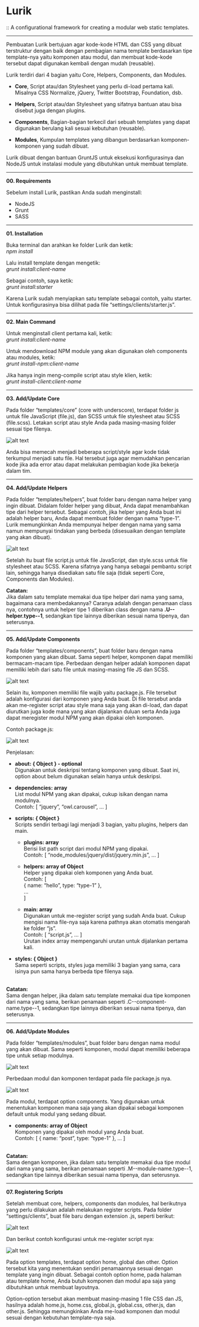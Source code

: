 # Lurik
:: A configurational framework for creating a modular web static templates.

-----

Pembuatan Lurik bertujuan agar kode-kode HTML dan CSS yang dibuat terstruktur dengan baik dengan pembagian nama template berdasarkan tipe template-nya yaitu komponen atau modul, dan membuat kode-kode tersebut dapat digunakan kembali dengan mudah (reusable).

Lurik terdiri dari 4 bagian yaitu Core, Helpers, Components, dan Modules.

- **Core**, Script atau/dan Stylesheet yang perlu di-load pertama kali. Misalnya CSS Normalize, jQuery, Twitter Bootstrap, Foundation, dsb.

- **Helpers**, Script atau/dan Stylesheet yang sifatnya bantuan atau bisa disebut juga dengan plugins.

- **Components**, Bagian-bagian terkecil dari sebuah templates yang dapat digunakan berulang kali sesuai kebutuhan (reusable).

- **Modules**, Kumpulan templates yang dibangun berdasarkan komponen-komponen yang sudah dibuat.

Lurik dibuat dengan bantuan GruntJS untuk eksekusi konfigurasinya dan NodeJS untuk instalasi module yang dibutuhkan untuk membuat template.

-----

**00. Requirements**

Sebelum install Lurik, pastikan Anda sudah menginstall:
- NodeJS
- Grunt
- SASS

-----

**01. Installation**

Buka terminal dan arahkan ke folder Lurik dan ketik:\
*npm install*

Lalu install template dengan mengetik:\
*grunt install:client-name*

Sebagai contoh, saya ketik:\
*grunt install:starter*

Karena Lurik sudah menyiapkan satu template sebagai contoh, yaitu starter. Untuk konfigurasinya bisa dilihat pada file “settings/clients/starter.js”.

-----

**02. Main Command**

Untuk menginstall client pertama kali, ketik:\
*grunt install:client-name*

Untuk mendownload NPM module yang akan digunakan oleh components atau modules, ketik:\
*grunt install-npm:client-name*

Jika hanya ingin meng-compile script atau style klien, ketik:\
*grunt install-client:client-name*

------

**03. Add/Update Core**

Pada folder “templates/core” (core with underscore), terdapat folder js untuk file JavaScript (file.js), dan SCSS untuk file stylesheet atau SCSS (file.scss). Letakan script atau style Anda pada masing-masing folder sesuai tipe filenya.

![alt text](https://github.com/fachririyanto/lurik/blob/master/docs/images/example-core.png)

Anda bisa memecah menjadi beberapa script/style agar kode tidak terkumpul menjadi satu file. Hal tersebut juga agar memudahkan pencarian kode jika ada error atau dapat melakukan pembagian kode jika bekerja dalam tim.

-----

**04. Add/Update Helpers**

Pada folder “templates/helpers”, buat folder baru dengan nama helper yang ingin dibuat. Didalam folder helper yang dibuat, Anda dapat menambahkan tipe dari helper tersebut. Sebagai contoh, jika helper yang Anda buat ini adalah helper baru, Anda dapat membuat folder dengan nama “type-1”. Lurik memungkinkan Anda mempunyai helper dengan nama yang sama namun mempunyai tindakan yang berbeda (disesuaikan dengan template yang akan dibuat).

![alt text](https://github.com/fachririyanto/lurik/blob/master/docs/images/example-helpers.png)

Setelah itu buat file script.js untuk file JavaScript, dan style.scss untuk file stylesheet atau SCSS. Karena sifatnya yang hanya sebagai pembantu script lain, sehingga hanya disediakan satu file saja (tidak seperti Core, Components dan Modules).

**Catatan:**\
Jika dalam satu template memakai dua tipe helper dari nama yang sama, bagaimana cara membedakannya? Caranya adalah dengan penamaan class nya, contohnya untuk helper tipe 1 diberikan class dengan nama **.U--helper.type--1**, sedangkan tipe lainnya diberikan sesuai nama tipenya, dan seterusnya.

-----

**05. Add/Update Components**

Pada folder “templates/components”, buat folder baru dengan nama komponen yang akan dibuat. Sama seperti helper, komponen dapat memiliki bermacam-macam tipe. Perbedaan dengan helper adalah komponen dapat memiliki lebih dari satu file untuk masing-masing file JS dan SCSS.

![alt text](https://github.com/fachririyanto/lurik/blob/master/docs/images/example-components.png)

Selain itu, komponen memiliki file wajib yaitu package.js. File tersebut adalah konfigurasi dari komponen yang Anda buat. Di file tersebut anda akan me-register script atau style mana saja yang akan di-load, dan dapat diurutkan juga kode mana yang akan dijalankan duluan serta Anda juga dapat meregister modul NPM yang akan dipakai oleh komponen.

Contoh package.js:

![alt text](https://github.com/fachririyanto/lurik/blob/master/docs/images/example-components-package.png)

Penjelasan:

- **about: { Object } - optional**\
Digunakan untuk deskripsi tentang komponen yang dibuat. Saat ini, option about belum digunakan selain hanya untuk deskripsi.

- **dependencies: array**\
List modul NPM yang akan dipakai, cukup isikan dengan nama modulnya.\
Contoh: [ “jquery”, “owl.carousel”, … ]

- **scripts: { Object }**\
Scripts sendiri terbagi lagi menjadi 3 bagian, yaitu plugins, helpers dan main.

  - **plugins: array**\
Berisi list path script dari modul NPM yang dipakai.\
Contoh: [ “node_modules/jquery/dist/jquery.min.js”, … ]

  - **helpers: array of Object**\
Helper yang dipakai oleh komponen yang Anda buat.\
Contoh: [\
{ name: “hello”, type: “type-1” },\
...\
]

  - **main: array**\
Digunakan untuk me-register script yang sudah Anda buat. Cukup mengisi nama file-nya saja karena pathnya akan otomatis mengarah ke folder “js”.\
Contoh: [ “script.js”, … ]\
Urutan index array mempengaruhi urutan untuk dijalankan pertama kali.

- **styles: { Object }**\
Sama seperti scripts, styles juga memiliki 3 bagian yang sama, cara isinya pun sama hanya berbeda tipe filenya saja.

\
**Catatan:**\
Sama dengan helper, jika dalam satu template memakai dua tipe komponen dari nama yang sama, berikan penamaan seperti .C--component-name.type--1, sedangkan tipe lainnya diberikan sesuai nama tipenya, dan seterusnya.

-----

**06. Add/Update Modules**

Pada folder “templates/modules”, buat folder baru dengan nama modul yang akan dibuat. Sama seperti komponen, modul dapat memiliki beberapa tipe untuk setiap modulnya.

![alt text](https://github.com/fachririyanto/lurik/blob/master/docs/images/example-modules.png)

Perbedaan modul dan komponen terdapat pada file package.js nya.

![alt text](https://github.com/fachririyanto/lurik/blob/master/docs/images/example-modules-package.png)

Pada modul, terdapat option components. Yang digunakan untuk menentukan komponen mana saja yang akan dipakai sebagai komponen default untuk modul yang sedang dibuat.

- **components: array of Object**\
Komponen yang dipakai oleh modul yang Anda buat.\
Contoh: [ { name: “post”, type: “type-1” }, … ]

\
**Catatan:**\
Sama dengan komponen, jika dalam satu template memakai dua tipe modul dari nama yang sama, berikan penamaan seperti .M--module-name.type--1, sedangkan tipe lainnya diberikan sesuai nama tipenya, dan seterusnya.

-----

**07. Registering Scripts**

Setelah membuat core, helpers, components dan modules, hal berikutnya yang perlu dilakukan adalah melakukan register scripts. Pada folder “settings/clients”, buat file baru dengan extension .js, seperti berikut:

![alt text](https://github.com/fachririyanto/lurik/blob/master/docs/images/example-settings.png)

Dan berikut contoh konfigurasi untuk me-register script nya:

![alt text](https://github.com/fachririyanto/lurik/blob/master/docs/images/example-settings-package.png)

Pada option templates, terdapat option home, global dan other. Option tersebut kita yang menentukan sendiri penamaannya sesuai dengan template yang ingin dibuat. Sebagai contoh option home, pada halaman atau template home, Anda butuh komponen dan modul apa saja yang dibutuhkan untuk membuat layoutnya.

Option-option tersebut akan membuat masing-masing 1 file CSS dan JS, hasilnya adalah home.js, home.css, global.js, global.css, other.js, dan other.js. Sehingga memungkinkan Anda me-load komponen dan modul sesuai dengan kebutuhan template-nya saja.
